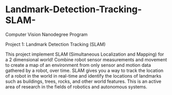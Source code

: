 # Landmark-Detection-Tracking-SLAM-

Computer Vision Nanodegree Program

Project 1: Landmark Detection Tracking (SLAM)

This project implement SLAM (Simultaneous Localization and Mapping) for a 2 dimensional world! 
Combine robot sensor measurements and movement to create a map of an environment from only sensor 
and motion data gathered by a robot, over time. SLAM gives you a way to track the location of a robot
in the world in real-time and identify the locations of landmarks such as buildings, trees, rocks, and
other world features. This is an active area of research in the fields of robotics and autonomous systems.

